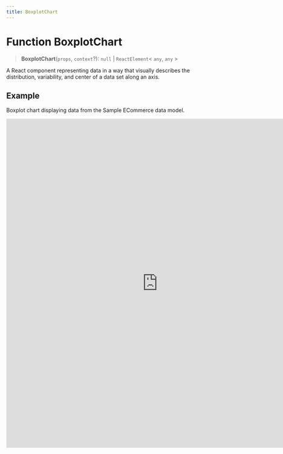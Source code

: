 ```yaml
---
title: BoxplotChart
---
```


# Function BoxplotChart <Badge type="beta" text="Beta" />

> **BoxplotChart**(`props`, `context`?): `null` \| `ReactElement`\< `any`, `any` \>

A React component representing data in a way that visually describes the distribution,
variability, and center of a data set along an axis.

## Example

Boxplot chart displaying data from the Sample ECommerce data model.

<iframe
 src='https://csdk-playground.sisense.com/?example=charts%2Fboxplot-chart&mode=docs'
 width=800
 height=870
 style='border:none;'
/>

## Parameters

| Parameter | Type | Description |
| :------ | :------ | :------ |
| `props` | [`BoxplotChartProps`](../interfaces/interface.BoxplotChartProps.md) | Boxplot chart properties |
| `context`? | `any` | - |

## Returns

`null` \| `ReactElement`\< `any`, `any` \>

Boxplot Chart component
